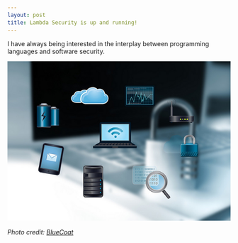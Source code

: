 ```yaml
---
layout: post
title: Lambda Security is up and running!
---
```


I have always being interested in the interplay between programming languages and software security.

![Security Gadgets](../images/security-gadgets.jpg)

*Photo credit: [BlueCoat](https://www.bluecoat.com/)*